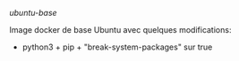 *ubuntu-base*

Image docker de base Ubuntu avec quelques modifications:
- python3 + pip + "break-system-packages" sur true


